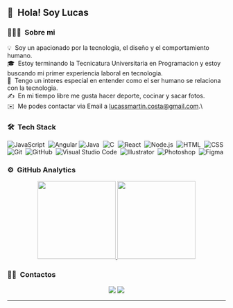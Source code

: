 

 ## 👋 &nbsp;Hola! Soy Lucas 

### 👨🏻‍💻 &nbsp;Sobre mi

💡 &nbsp;Soy un apacionado por la tecnologia, el diseño y el comportamiento humano.\
🎓 &nbsp;Estoy terminando la Tecnicatura Universitaria en Programacion y estoy buscando mi primer experiencia laboral en tecnologia.\
🌱 &nbsp;Tengo un interes especial en entender como el ser humano se relaciona con la tecnologia.\
✍️ &nbsp;En mi tiempo libre me gusta hacer deporte, cocinar y sacar fotos.\
✉️ &nbsp;Me podes contactar via Email a lucassmartin.costa@gmail.com.\

<!--
📄 &nbsp;Please have a look at my [Résumé](https://www.adityavsingh.com/resume.html) for more details about me. I'm open to feedback and suggestions!
-->

### 🛠 &nbsp;Tech Stack

![JavaScript](https://img.shields.io/badge/-JavaScript-05122A?style=flat&logo=javascript)&nbsp;
![Angular](https://img.shields.io/badge/-Angular-05122A?style=flat&logo=angular)
![Java](https://img.shields.io/badge/-Java-05122A?style=flat&logo=java&logoColor=FFA518)&nbsp;
![C](https://img.shields.io/badge/-C-05122A?style=flat&logo=C&logoColor=A8B9CC)&nbsp;
![React](https://img.shields.io/badge/-React-05122A?style=flat&logo=react)&nbsp;
![Node.js](https://img.shields.io/badge/-Node.js-05122A?style=flat&logo=node.js)&nbsp;
![HTML](https://img.shields.io/badge/-HTML-05122A?style=flat&logo=HTML5)&nbsp;
![CSS](https://img.shields.io/badge/-CSS-05122A?style=flat&logo=CSS3&logoColor=1572B6)&nbsp;
![Git](https://img.shields.io/badge/-Git-05122A?style=flat&logo=git)&nbsp;
![GitHub](https://img.shields.io/badge/-GitHub-05122A?style=flat&logo=github)&nbsp;
![Visual Studio Code](https://img.shields.io/badge/-Visual%20Studio%20Code-05122A?style=flat&logo=visual-studio-code&logoColor=007ACC)&nbsp;
![Illustrator](https://img.shields.io/badge/-Illustrator-05122A?style=flat&logo=adobe-illustrator)&nbsp;
![Photoshop](https://img.shields.io/badge/-Photoshop-05122A?style=flat&logo=adobe-photoshop)&nbsp;
![Figma](https://img.shields.io/badge/-Figma-05122A?style=flat&logo=figma)&nbsp;

### ⚙️ &nbsp;GitHub Analytics

<p align="center">
<a href="https://github.com/LucasMartinCosta">
  <img height="180em" src="https://github-readme-stats-eight-theta.vercel.app/api?username=LucasMartinCosta&show_icons=true&theme=algolia&include_all_commits=true&count_private=true"/>
  <img height="180em" src="https://github-readme-stats-eight-theta.vercel.app/api/top-langs/?username=LucasMartinCosta&layout=compact&langs_count=8&theme=algolia"/>
</a>
</p>

### 🤝🏻 &nbsp;Contactos

<p align="center">
<a href="https://linkedin.com/in/lucasmartincosta"><img src="https://img.shields.io/badge/-Lucas%20Martin%20Costa-0077B5?style=flat&logo=linkedIn&logoColor=white"/></a>
<a href="mailto:lucassmartin.costa@gmail.com"><img src="https://img.shields.io/badge/-lucassmartin.costa@gmail.com-D14836?style=flat&logo=Gmail&logoColor=white"/></a>
</p>

-----
